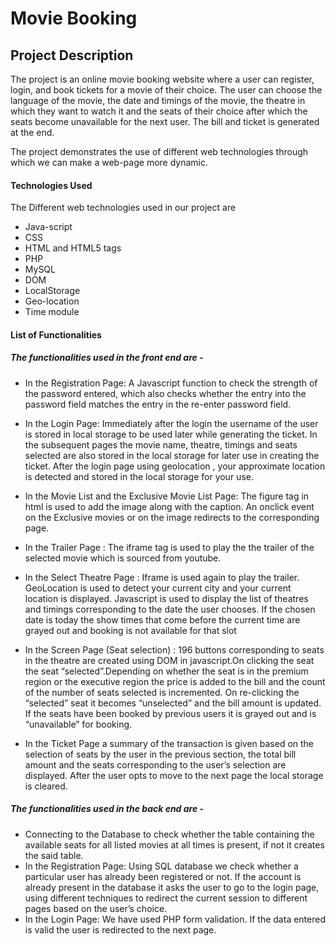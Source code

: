 # Movie Booking

## Project Description
The project is an online movie booking website where a user can register, login, and book tickets for a movie of their choice. The user can choose the language of the movie, the date and timings of the movie, the theatre in which they want to watch it and the seats of their choice after which the seats become unavailable for the next user. The bill and ticket is generated at the end.

The project demonstrates the use of different web technologies through which we can make a web-page more dynamic.  


#### Technologies Used
The Different web technologies used in our project are

* Java-script
* CSS
* HTML  and HTML5 tags
* PHP
* MySQL
* DOM
* LocalStorage
* Geo-location
* Time module

#### List of Functionalities

##### The functionalities used in the front end are -

* In the Registration Page:  A Javascript function to check the strength of the password entered, which also checks whether the entry into the password field matches the entry in the re-enter password field.

* In the Login Page: Immediately after the login the username of the user is stored in local storage to be used later while generating the ticket. In the subsequent pages the movie name, theatre, timings and seats selected are also stored in the local storage for later use in creating the ticket. After the login page using geolocation , your approximate location is detected and stored in the local storage for your use.

* In the Movie List and the Exclusive Movie List Page: The figure tag in html is used to add the image along with the caption. An onclick event on the Exclusive movies or on the image redirects to the corresponding page.

* In the Trailer Page : The iframe tag is used to play the the trailer of the selected movie which is sourced from youtube.  

* In the Select Theatre Page : Iframe is used again to play the trailer. GeoLocation is used to detect your current city and your current location is displayed. Javascript is used to display the list of theatres and timings corresponding to the date the user chooses. If the chosen date is today the show times that come before the current time are grayed out and booking is not available for that slot

* In the Screen Page (Seat selection) : 196 buttons corresponding to seats in the theatre are created using DOM in javascript.On clicking the seat the seat “selected”.Depending on whether the seat is in the premium region or the executive region the price is added to the bill and the count of the number of seats selected is incremented. On re-clicking the “selected” seat  it becomes “unselected” and the bill amount is updated. If the seats have been booked by previous users it is grayed out and is “unavailable” for booking.

* In the Ticket Page a summary of the transaction is given based on the selection of seats by the user in the previous section, the total bill amount and the seats corresponding to the user’s selection are displayed. After the user opts to move to the next page the local storage is cleared.                                                                                                                                
##### The functionalities used in the back end are -
* Connecting to the Database to check whether the table containing the available seats for all listed movies at all times is present, if not it creates the said table.
* In the Registration Page: Using SQL database we check whether a particular user has already been registered or not. If the account is already present in the database it asks the user to go to the login page, using different techniques to redirect the current session to different pages based on the user’s choice.
* In the Login Page: We have used PHP form validation. If the data entered is valid the user is redirected to the next page.


